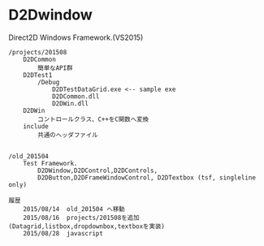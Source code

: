 ﻿D2Dwindow
=========

Direct2D Windows Framework.(VS2015)


	/projects/201508
		D2DCommon
			簡単なAPI群
		D2DTest1
			/Debug
				D2DTestDataGrid.exe <-- sample exe
				D2DCommon.dll
				D2DWin.dll
		D2DWin
			コントロールクラス、C++をC関数へ変換
		include
			共通のヘッダファイル
	
	
	/old_201504 
		Test Framework.
			D2DWindow,D2DControl,D2DControls,
			D2DButton,D2DFrameWindowControl, D2DTextbox (tsf, singleline only)

	履歴
		2015/08/14	old_201504 へ移動
		2015/08/16	projects/201508を追加(Datagrid,listbox,dropdownbox,textboxを実装)
		2015/08/28  javascript



